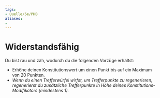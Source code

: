 ```yaml
---
tags:
- Quelle/5e/PHB
aliases:
- 
---
```

# Widerstandsfähig

Du bist rau und zäh, wodurch du die folgenden Vorzüge erhältst:

- Erhöhe deinen Konstitutionswert um einen Punkt bis auf ein Maximum von 20 Punkten.
- _Wenn du einen Trefferwürfel wirfst, um Trefferpunkte zu regenerieren, regenerierst du zusätzliche Trefferpunkte in Höhe deines Konstitutions-Modifikators (mindestens 1)._
